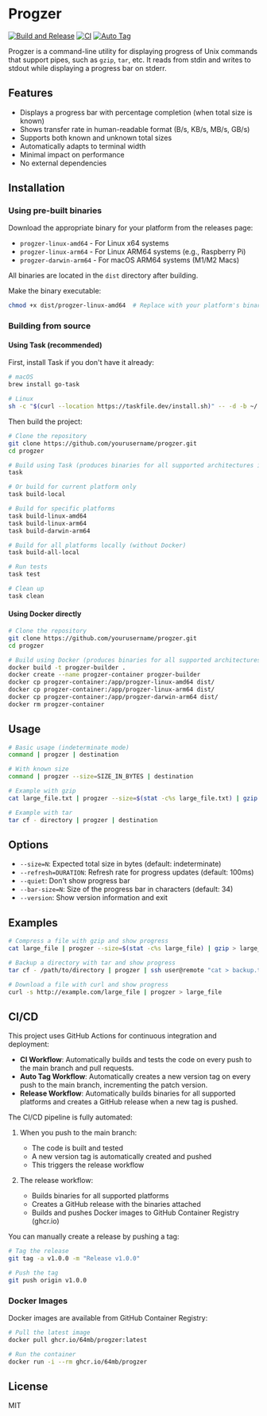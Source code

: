 # Progzer

[![Build and Release](https://github.com/64mb/progzer/actions/workflows/release.yml/badge.svg)](https://github.com/64mb/progzer/actions/workflows/release.yml)
[![CI](https://github.com/64mb/progzer/actions/workflows/ci.yml/badge.svg)](https://github.com/64mb/progzer/actions/workflows/ci.yml)
[![Auto Tag](https://github.com/64mb/progzer/actions/workflows/auto-tag.yml/badge.svg)](https://github.com/64mb/progzer/actions/workflows/auto-tag.yml)

Progzer is a command-line utility for displaying progress of Unix commands that support pipes, such as `gzip`, `tar`, etc. It reads from stdin and writes to stdout while displaying a progress bar on stderr.

## Features

- Displays a progress bar with percentage completion (when total size is known)
- Shows transfer rate in human-readable format (B/s, KB/s, MB/s, GB/s)
- Supports both known and unknown total sizes
- Automatically adapts to terminal width
- Minimal impact on performance
- No external dependencies

## Installation

### Using pre-built binaries

Download the appropriate binary for your platform from the releases page:

- `progzer-linux-amd64` - For Linux x64 systems
- `progzer-linux-arm64` - For Linux ARM64 systems (e.g., Raspberry Pi)
- `progzer-darwin-arm64` - For macOS ARM64 systems (M1/M2 Macs)

All binaries are located in the `dist` directory after building.

Make the binary executable:

```bash
chmod +x dist/progzer-linux-amd64  # Replace with your platform's binary
```

### Building from source

#### Using Task (recommended)

First, install Task if you don't have it already:

```bash
# macOS
brew install go-task

# Linux
sh -c "$(curl --location https://taskfile.dev/install.sh)" -- -d -b ~/.local/bin
```

Then build the project:

```bash
# Clone the repository
git clone https://github.com/yourusername/progzer.git
cd progzer

# Build using Task (produces binaries for all supported architectures in the dist folder)
task

# Or build for current platform only
task build-local

# Build for specific platforms
task build-linux-amd64
task build-linux-arm64
task build-darwin-arm64

# Build for all platforms locally (without Docker)
task build-all-local

# Run tests
task test

# Clean up
task clean
```

#### Using Docker directly

```bash
# Clone the repository
git clone https://github.com/yourusername/progzer.git
cd progzer

# Build using Docker (produces binaries for all supported architectures in the dist folder)
docker build -t progzer-builder .
docker create --name progzer-container progzer-builder
docker cp progzer-container:/app/progzer-linux-amd64 dist/
docker cp progzer-container:/app/progzer-linux-arm64 dist/
docker cp progzer-container:/app/progzer-darwin-arm64 dist/
docker rm progzer-container
```

## Usage

```bash
# Basic usage (indeterminate mode)
command | progzer | destination

# With known size
command | progzer --size=SIZE_IN_BYTES | destination

# Example with gzip
cat large_file.txt | progzer --size=$(stat -c%s large_file.txt) | gzip > large_file.txt.gz

# Example with tar
tar cf - directory | progzer | destination
```

## Options

- `--size=N`: Expected total size in bytes (default: indeterminate)
- `--refresh=DURATION`: Refresh rate for progress updates (default: 100ms)
- `--quiet`: Don't show progress bar
- `--bar-size=N`: Size of the progress bar in characters (default: 34)
- `--version`: Show version information and exit

## Examples

```bash
# Compress a file with gzip and show progress
cat large_file | progzer --size=$(stat -c%s large_file) | gzip > large_file.gz

# Backup a directory with tar and show progress
tar cf - /path/to/directory | progzer | ssh user@remote "cat > backup.tar"

# Download a file with curl and show progress
curl -s http://example.com/large_file | progzer > large_file
```

## CI/CD

This project uses GitHub Actions for continuous integration and deployment:

- **CI Workflow**: Automatically builds and tests the code on every push to the main branch and pull requests.
- **Auto Tag Workflow**: Automatically creates a new version tag on every push to the main branch, incrementing the patch version.
- **Release Workflow**: Automatically builds binaries for all supported platforms and creates a GitHub release when a new tag is pushed.

The CI/CD pipeline is fully automated:

1. When you push to the main branch:
   - The code is built and tested
   - A new version tag is automatically created and pushed
   - This triggers the release workflow

2. The release workflow:
   - Builds binaries for all supported platforms
   - Creates a GitHub release with the binaries attached
   - Builds and pushes Docker images to GitHub Container Registry (ghcr.io)

You can manually create a release by pushing a tag:

```bash
# Tag the release
git tag -a v1.0.0 -m "Release v1.0.0"

# Push the tag
git push origin v1.0.0
```

### Docker Images

Docker images are available from GitHub Container Registry:

```bash
# Pull the latest image
docker pull ghcr.io/64mb/progzer:latest

# Run the container
docker run -i --rm ghcr.io/64mb/progzer
```

## License

MIT